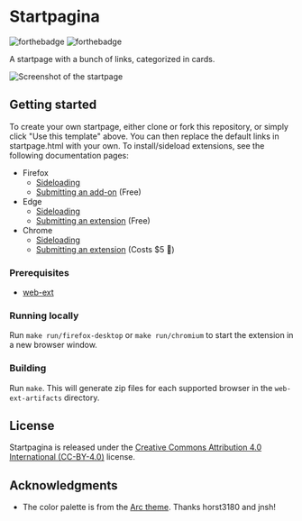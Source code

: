# Startpagina

![forthebadge](https://github.com/2zqa/startpagina/assets/25235249/753e518d-cd49-4f07-aac7-59cc1e3006ff) ![forthebadge](https://github.com/2zqa/startpagina/assets/25235249/15865f8a-ccc0-42ba-804f-9238db48998a)

A startpage with a bunch of links, categorized in cards.

![Screenshot of the startpage](https://github.com/2zqa/startpagina/assets/25235249/3550e7f1-5d62-46f6-b23f-c89c9fa42053)

## Getting started

To create your own startpage, either clone or fork this repository, or simply click "Use this template" above. You can then replace the default links in startpage.html with your own. To install/sideload extensions, see the following documentation pages:

* Firefox
    * [Sideloading](https://extensionworkshop.com/documentation/develop/temporary-installation-in-firefox/)
    * [Submitting an add-on](https://extensionworkshop.com/documentation/publish/submitting-an-add-on/) (Free)
* Edge
    * [Sideloading](https://learn.microsoft.com/en-us/microsoft-edge/extensions-chromium/getting-started/extension-sideloading)
    * [Submitting an extension](https://learn.microsoft.com/en-us/microsoft-edge/extensions-chromium/publish/publish-extension) (Free)
* Chrome
    * [Sideloading](https://developer.chrome.com/docs/extensions/mv3/getstarted/development-basics/#load-unpacked)
    * [Submitting an extension](https://developer.chrome.com/docs/webstore/publish) (Costs $5 💸)

### Prerequisites

- [web-ext](https://github.com/mozilla/web-ext)

### Running locally

Run `make run/firefox-desktop` or `make run/chromium` to start the extension in a new browser window.

### Building

Run `make`. This will generate zip files for each supported browser in the `web-ext-artifacts` directory.

## License

Startpagina is released under the [Creative Commons Attribution 4.0 International (CC-BY-4.0)](https://creativecommons.org/licenses/by/4.0/legalcode) license.

## Acknowledgments

* The color palette is from the [Arc theme](https://github.com/jnsh/arc-theme). Thanks horst3180 and jnsh!
